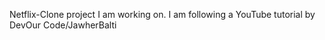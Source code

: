 Netflix-Clone project I am working on.  I am following a YouTube tutorial by DevOur Code/JawherBalti
 
